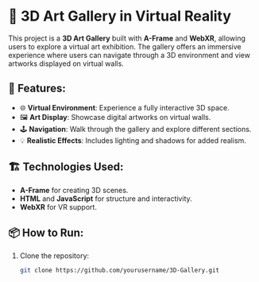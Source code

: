 # 🎨 3D Art Gallery in Virtual Reality

This project is a **3D Art Gallery** built with **A-Frame** and **WebXR**, allowing users to explore a virtual art exhibition. The gallery offers an immersive experience where users can navigate through a 3D environment and view artworks displayed on virtual walls. 

## 🚀 Features:
- 🌐 **Virtual Environment**: Experience a fully interactive 3D space.
- 🖼️ **Art Display**: Showcase digital artworks on virtual walls.
- 🕹️ **Navigation**: Walk through the gallery and explore different sections.
- 💡 **Realistic Effects**: Includes lighting and shadows for added realism.

## 🏗️ Technologies Used:
- **A-Frame** for creating 3D scenes.
- **HTML** and **JavaScript** for structure and interactivity.
- **WebXR** for VR support.

## 📦 How to Run:
1. Clone the repository:
   ```bash
   git clone https://github.com/yourusername/3D-Gallery.git
